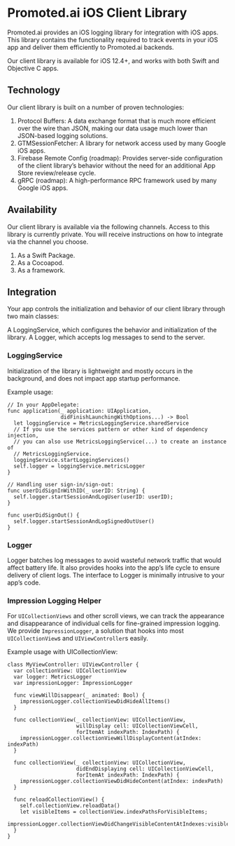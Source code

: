 # Promoted.ai iOS Client Library
Promoted.ai provides an iOS logging library for integration with iOS apps. This library contains the functionality required to track events in your iOS app and deliver them efficiently to Promoted.ai backends.

Our client library is available for iOS 12.4+, and works with both Swift and Objective C apps.

## Technology
Our client library is built on a number of proven technologies:

1. Protocol Buffers: A data exchange format that is much more efficient over the wire than JSON, making our data usage much lower than JSON-based logging solutions.
1. GTMSessionFetcher: A library for network access used by many Google iOS apps.
1. Firebase Remote Config (roadmap): Provides server-side configuration of the client library’s behavior without the need for an additional App Store review/release cycle.
1. gRPC (roadmap): A high-performance RPC framework used by many Google iOS apps.

## Availability
Our client library is available via the following channels. Access to this library is currently private. You will receive instructions on how to integrate via the channel you choose.

1. As a Swift Package.
1. As a Cocoapod.
1. As a framework.

## Integration
Your app controls the initialization and behavior of our client library through two main classes:

A LoggingService, which configures the behavior and initialization of the library. 
A Logger, which accepts log messages to send to the server. 

### LoggingService
Initialization of the library is lightweight and mostly occurs in the background, and does not impact app startup performance.

Example usage:
~~~
// In your AppDelegate:
func application(_ application: UIApplication,
                 didFinishLaunchingWithOptions...) -> Bool
  let loggingService = MetricsLoggingService.sharedService
  // If you use the services pattern or other kind of dependency injection,
  // you can also use MetricsLoggingService(...) to create an instance of
  // MetricsLoggingService.
  loggingService.startLoggingServices()
  self.logger = loggingService.metricsLogger
}

// Handling user sign-in/sign-out:
func userDidSignInWithID(_ userID: String) {
  self.logger.startSessionAndLogUser(userID: userID);
}

func userDidSignOut() {
  self.logger.startSessionAndLogSignedOutUser()
}
~~~

### Logger
Logger batches log messages to avoid wasteful network traffic that would affect battery life. It also provides hooks into the app’s life cycle to ensure delivery of client logs. The interface to Logger is minimally intrusive to your app’s code.

### Impression Logging Helper
For `UICollectionViews` and other scroll views, we can track the appearance and disappearance of individual cells for fine-grained impression logging. We provide `ImpressionLogger`, a solution that hooks into most `UICollectionView`s and `UIViewController`s easily.

Example usage with UICollectionView:
~~~
class MyViewController: UIViewController {
  var collectionView: UICollectionView
  var logger: MetricsLogger
  var impressionLogger: ImpressionLogger

  func viewWillDisappear(_ animated: Bool) {
    impressionLogger.collectionViewDidHideAllItems()
  }

  func collectionView(_ collectionView: UICollectionView,
                      willDisplay cell: UICollectionViewCell,
                      forItemAt indexPath: IndexPath) {
    impressionLogger.collectionViewWillDisplayContent(atIndex: indexPath)
  }
   
  func collectionView(_ collectionView: UICollectionView,
                      didEndDisplaying cell: UICollectionViewCell,
                      forItemAt indexPath: IndexPath) {
    impressionLogger.collectionViewDidHideContent(atIndex: indexPath)
  }

  func reloadCollectionView() {
    self.collectionView.reloadData()
    let visibleItems = collectionView.indexPathsForVisibleItems;
    impressionLogger.collectionViewDidChangeVisibleContentAtIndexes:visibleItems)
  }
}
~~~
